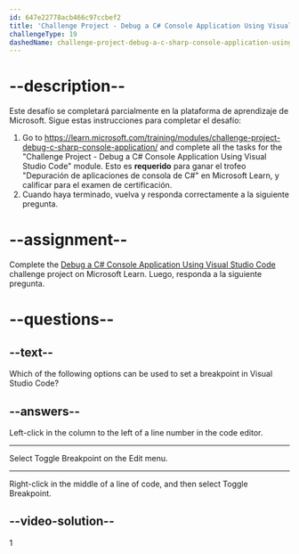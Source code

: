 ```yaml
---
id: 647e22778acb466c97ccbef2
title: 'Challenge Project - Debug a C# Console Application Using Visual Studio Code'
challengeType: 19
dashedName: challenge-project-debug-a-c-sharp-console-application-using-visual-studio-code
---
```


# --description--

Este desafío se completará parcialmente en la plataforma de aprendizaje de Microsoft. Sigue estas instrucciones para completar el desafío:

1. Go to <a href="https://learn.microsoft.com/training/modules/challenge-project-debug-c-sharp-console-application/" target="_blank" rel="noreferrer">https://learn.microsoft.com/training/modules/challenge-project-debug-c-sharp-console-application/</a> and complete all the tasks for the "Challenge Project - Debug a C# Console Application Using Visual Studio Code" module. Esto es **requerido** para ganar el trofeo "Depuración de aplicaciones de consola de C#" en Microsoft Learn, y calificar para el examen de certificación.
1. Cuando haya terminado, vuelva y responda correctamente a la siguiente pregunta.

# --assignment--

Complete the <a href="https://learn.microsoft.com/training/modules/challenge-project-debug-c-sharp-console-application/" target="_blank" rel="noreferrer">Debug a C# Console Application Using Visual Studio Code</a> challenge project on Microsoft Learn. Luego, responda a la siguiente pregunta.

# --questions--

## --text--

Which of the following options can be used to set a breakpoint in Visual Studio Code?

## --answers--

Left-click in the column to the left of a line number in the code editor.

---

Select Toggle Breakpoint on the Edit menu.

---

Right-click in the middle of a line of code, and then select Toggle Breakpoint.

## --video-solution--

1
